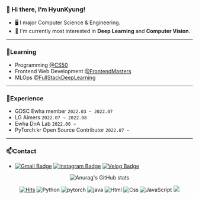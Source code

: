 ### 👋 Hi there, I’m HyunKyung!
- 🖥️ I major Computer Science & Engineering.
- 👀 I'm currently most interested in <b>Deep Learning</b> and <b>Computer Vision</b>.
---
### 🌱Learning
- Programming [@CS50](https://www.youtube.com/c/cs50)
- Frontend Web Development [@FrontendMasters](https://frontendmasters.com/)
- MLOps [@FullStackDeepLearning](https://fullstackdeeplearning.com/spring2021/)
- ---
### 🌆Experience
- GDSC Ewha member `2022.03 ~ 2022.07`
- LG Aimers `2022.07 ~ 2022.08`
- Ewha DnA Lab `2022.06 ~ `
- PyTorch.kr Open Source Contributor `2022.07 ~`

- ---
### 📫Contact
- [![Gmail Badge](https://img.shields.io/badge/Gmail-d14836?style=flat-square&logo=Gmail&logoColor=white&link=mailto:hhk@ewhain.net)](mailto:hhk@ewhain.net) [![Instagram Badge](http://img.shields.io/badge/-Instagram-cd486b?style=flat-square&logo=instagram&logoColor=white&link=https://www.instagram.com/gang_.r._.g)](https://www.instagram.com/gang_.r._.g) [![Velog Badge](http://img.shields.io/badge/-Velog-20c997?style=flat-square&logo=velog&logoColor=white&link=https://velog.io/@shining_arrow)](https://velog.io/@shining_arrow)

<div align=center>
 
 
![Anurag's GitHub stats](https://github-readme-stats.vercel.app/api?username=HyunKyungHan&show_icons=true&theme=tokyonight)
 
 [![Hits](https://hits.seeyoufarm.com/api/count/incr/badge.svg?url=https%3A%2F%2Fgithub.com%2FHyunKyungHan&count_bg=%2395A4EF&title_bg=%23555555&icon=github.svg&icon_color=%23E7E7E7&title=hits&edge_flat=false)](https://hits.seeyoufarm.com) <img alt="Python" src ="https://img.shields.io/badge/Python-3776AB.svg?&style=for-the-badge&logo=Python&logoColor=white"/> <img alt="pytorch" src="https://img.shields.io/badge/Pytorch-EE4C2C.svg?style=for-the-badge&logo=Pytorch&logoColor=white"> <img alt="java" src="https://img.shields.io/badge/Java-007396?style=for-the-badge&logo=java&logoColor=white"> <img alt="Html" src ="https://img.shields.io/badge/HTML5-E34F26.svg?&style=for-the-badge&logo=HTML5&logoColor=white"/> <img alt="Css" src ="https://img.shields.io/badge/CSS3-1572B6.svg?&style=for-the-badge&logo=CSS3&logoColor=white"/> <img alt="JavaScript" src ="https://img.shields.io/badge/JavaScript-F7DF1E.svg?&style=for-the-badge&logo=JavaScript&logoColor=black"/>
<img src="https://img.shields.io/badge/REACT-61DAFB?style=for-the-badge&logo=React&logoColor=black"> 
</div>
 
<!---
HyunKyungHan/HyunKyungHan is a ✨ special ✨ repository because its `README.md` (this file) appears on your GitHub profile.
You can click the Preview link to take a look at your changes.
--->

